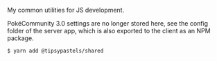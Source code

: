 My common utilities for JS development.

PokéCommunity 3.0 settings are no longer stored here, see the config folder of the server app, which is also exported to the client as an NPM package.

`$ yarn add @tipsypastels/shared`
